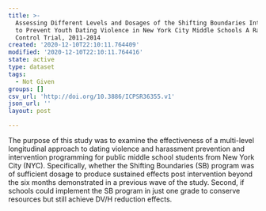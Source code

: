 ```yaml
---
title: >-
  Assessing Different Levels and Dosages of the Shifting Boundaries Intervention
  to Prevent Youth Dating Violence in New York City Middle Schools A Randomized
  Control Trial, 2011-2014
created: '2020-12-10T22:10:11.764409'
modified: '2020-12-10T22:10:11.764416'
state: active
type: dataset
tags:
  - Not Given
groups: []
csv_url: 'http://doi.org/10.3886/ICPSR36355.v1'
json_url: ''
layout: post

---
```

The purpose of this study was to examine the effectiveness of a multi-level longitudinal approach to dating violence and harassment prevention and intervention programming for public middle school students from New York City (NYC). Specifically, whether the Shifting Boundaries (SB) program was of sufficient dosage to produce sustained effects post intervention beyond the six months demonstrated in a previous wave of the study. Second, if schools could implement the SB program in just one grade to conserve resources but still achieve DV/H reduction effects.
